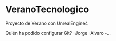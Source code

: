 # VeranoTecnologico
Proyecto de Verano con UnrealEngine4

Quién ha podido configurar Git?
-Jorge
-Alvaro
-...
